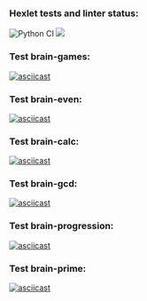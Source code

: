 ### Hexlet tests and linter status:
![Python CI](https://github.com/Evglit/python-project-lvl1/workflows/Python%20CI/badge.svg)
<a href="https://codeclimate.com/github/Evglit/python-project-lvl1"><img src="https://api.codeclimate.com/v1/badges/a99a88d28ad37a79dbf6/maintainability" /></a><br>
### Test brain-games:
[![asciicast](https://asciinema.org/a/ExwoUDVX9jS4t6phZNwltWC5d.svg)](https://asciinema.org/a/ExwoUDVX9jS4t6phZNwltWC5d)<br>
### Test brain-even:
[![asciicast](https://asciinema.org/a/q6cSXzit4XnIZeq5C0GW6y1Ry.svg)](https://asciinema.org/a/q6cSXzit4XnIZeq5C0GW6y1Ry)<br>
### Test brain-calc:
[![asciicast](https://asciinema.org/a/377786.svg)](https://asciinema.org/a/377786)
### Test brain-gcd:
[![asciicast](https://asciinema.org/a/acUr57BKvPhuUZVdCNjfB2aGm.svg)](https://asciinema.org/a/acUr57BKvPhuUZVdCNjfB2aGm)<br>
### Test brain-progression:
[![asciicast](https://asciinema.org/a/UM5PeAUi4FcuxqGLvgkWZLB0K.svg)](https://asciinema.org/a/UM5PeAUi4FcuxqGLvgkWZLB0K)<br>
### Test brain-prime:
[![asciicast](https://asciinema.org/a/QiYGoHvChimPkz899zZrciQ2a.svg)](https://asciinema.org/a/QiYGoHvChimPkz899zZrciQ2a)
